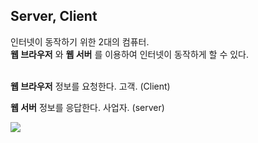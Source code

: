 ## Server, Client

인터넷이 동작하기 위한 2대의 컴퓨터.  
__웹 브라우저__ 와 __웹 서버__ 를 이용하여 인터넷이 동작하게 할 수 있다.  
<br>

__웹 브라우저__
정보를 요청한다.
고객. (Client)
<br>

__웹 서버__
정보를 응답한다.
사업자. (server)

<img src="https://s3-ap-northeast-2.amazonaws.com/opentutorials-user-file/module/3135/7752.jpeg">